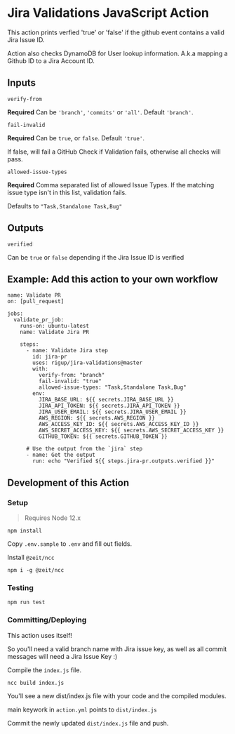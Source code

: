 # Jira Validations JavaScript Action

This action prints verfied 'true' or 'false' if the github event contains a valid Jira Issue ID.

Action also checks DynamoDB for User lookup information. A.k.a mapping a Github ID to a Jira Account ID.

## Inputs

`verify-from`

**Required** Can be `'branch'`, `'commits'` or `'all'`. Default `'branch'`.

`fail-invalid`

**Required** Can be `true`, or `false`. Default `'true'`.

If false, will fail a GitHub Check if Validation fails, otherwise all checks will pass.

`allowed-issue-types`

**Required** Comma separated list of allowed Issue Types. If the matching issue type isn't in this list, validation fails.

Defaults to `"Task,Standalone Task,Bug"`

## Outputs

`verified`

Can be `true` or `false` depending if the Jira Issue ID is verified

## Example: Add this action to your own workflow

```
name: Validate PR
on: [pull_request]

jobs:
  validate_pr_job:
    runs-on: ubuntu-latest
    name: Validate Jira PR

    steps:
      - name: Validate Jira step
        id: jira-pr
        uses: rigup/jira-validations@master
        with:
          verify-from: "branch"
          fail-invalid: "true"
          allowed-issue-types: "Task,Standalone Task,Bug"
        env:
          JIRA_BASE_URL: ${{ secrets.JIRA_BASE_URL }}
          JIRA_API_TOKEN: ${{ secrets.JIRA_API_TOKEN }}
          JIRA_USER_EMAIL: ${{ secrets.JIRA_USER_EMAIL }}
          AWS_REGION: ${{ secrets.AWS_REGION }}
          AWS_ACCESS_KEY_ID: ${{ secrets.AWS_ACCESS_KEY_ID }}
          AWS_SECRET_ACCESS_KEY: ${{ secrets.AWS_SECRET_ACCESS_KEY }}
          GITHUB_TOKEN: ${{ secrets.GITHUB_TOKEN }}

      # Use the output from the `jira` step
      - name: Get the output
        run: echo "Verified ${{ steps.jira-pr.outputs.verified }}"

```

## Development of this Action

### Setup

> Requires Node 12.x

```
npm install
```

Copy `.env.sample` to `.env` and fill out fields.

Install `@zeit/ncc`

```
npm i -g @zeit/ncc
```

### Testing

```
npm run test
```

### Committing/Deploying

This action uses itself!

So you'll need a valid branch name with Jira issue key, as well as all commit messages will need a Jira Issue Key :)

Compile the `index.js` file.

```
ncc build index.js
```

You'll see a new dist/index.js file with your code and the compiled modules.

main keywork in `action.yml` points to `dist/index.js`

Commit the newly updated `dist/index.js` file and push.
